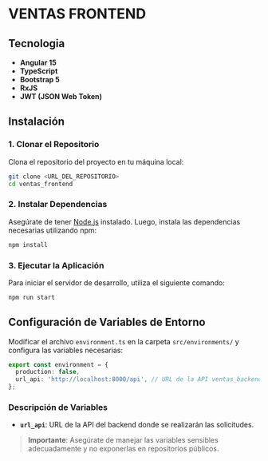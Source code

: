 # VENTAS FRONTEND

## Tecnologia

- **Angular 15**
- **TypeScript**
- **Bootstrap 5**
- **RxJS**
- **JWT (JSON Web Token)**

## Instalación

### 1. Clonar el Repositorio

Clona el repositorio del proyecto en tu máquina local:

```bash
git clone <URL_DEL_REPOSITORIO>
cd ventas_frontend
```

### 2. Instalar Dependencias

Asegúrate de tener [Node.js](https://nodejs.org/) instalado. Luego, instala las dependencias necesarias utilizando npm:

```bash
npm install
```

### 3. Ejecutar la Aplicación

Para iniciar el servidor de desarrollo, utiliza el siguiente comando:

```bash
npm run start
```

## Configuración de Variables de Entorno

Modificar el archivo `environment.ts` en la carpeta `src/environments/` y configura las variables necesarias:

```typescript
export const environment = {
  production: false,
  url_api: 'http://localhost:8000/api', // URL de la API ventas_backend
};
```

### Descripción de Variables

- **`url_api`**: URL de la API del backend donde se realizarán las solicitudes.

> **Importante**: Asegúrate de manejar las variables sensibles adecuadamente y no exponerlas en repositorios públicos.

